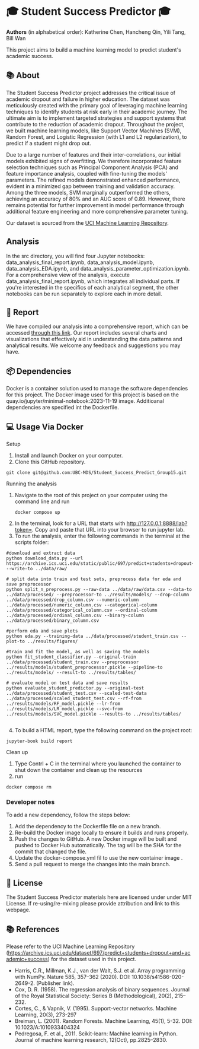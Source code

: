 # 🎓 Student Success Predictor 🎓

**Authors** (in alphabetical order): Katherine Chen, Hancheng Qin, Yili Tang, Bill Wan

This project aims to build a machine learning model to predict student's academic success.

## 📚 About

The Student Success Predictor project addresses the critical issue of academic dropout and failure in higher education. The dataset was meticulously created with the primary goal of leveraging machine learning techniques to identify students at risk early in their academic journey. The ultimate aim is to implement targeted strategies and support systems that contribute to the reduction of academic dropout. Throughout the project, we built machine learning models, like Support Vector Machines (SVM), Random Forest, and Logistic Regression (with L1 and L2 regularization), to predict if a student might drop out.

Due to a large number of features and their inter-correlations, our initial models exhibited signs of overfitting. We therefore incorporated feature selection techniques such as Principal Component Analysis (PCA) and feature importance analysis, coupled with fine-tuning the models' parameters. The refined models demonstrated enhanced performance, evident in a minimized gap between training and validation accuracy. Among the three models, SVM marginally outperformed the others, achieving an accuracy of 80% and an AUC score of 0.89. However, there remains potential for further improvement in model performance through additional feature engineering and more comprehensive parameter tuning.

Our dataset is sourced from the [UCI Machine Learning Repository](https://archive.ics.uci.edu/dataset/697/predict+students+dropout+and+academic+success).

## Analysis

In the src directory, you will find four Jupyter notebooks: data_analysis_final_report.ipynb, data_analysis_model.ipynb, data_analysis_EDA.ipynb, and data_analysis_parameter_optimization.ipynb. For a comprehensive view of the analysis, execute data_analysis_final_report.ipynb, which integrates all individual parts. If you're interested in the specifics of each analytical segment, the other notebooks can be run separately to explore each in more detail.

## 📄 Report

We have compiled our analysis into a comprehensive report, which can be accessed [through this link](https://ubc-mds.github.io/Student_Success_Predict_Group15/src/data_analysis_final_report.html). Our report includes several charts and visualizations that effectively aid in understanding the data patterns and analytical results. We welcome any feedback and suggestions you may have.

## 📦 Dependencies

Docker is a container solution used to manage the software dependencies for this project. The Docker image used for this project is based on the quay.io/jupyter/minimal-notebook:2023-11-19 image. Additioanal dependencies are specified int the Dockerfile.

## 💻 Usage Via Docker

Setup
1. Install and launch Docker on your computer.
2. Clone this GitHub repository.
```
git clone git@github.com:UBC-MDS/Student_Success_Predict_Group15.git
```

Running the analysis
1. Navigate to the root of this project on your computer using the command line and run
   ```
   docker compose up
   ```
2. In the terminal, look for a URL that starts with http://127.0.0.1:8888/lab?token=. Copy and paste that URL into your browser to run jupyter lab.
3. To run the analysis, enter the following commands in the terminal at the scripts folder:
```
#download and extract data
python download_data.py --url https://archive.ics.uci.edu/static/public/697/predict+students+dropout+and+academic+success.zip --write-to ../data/raw/

# split data into train and test sets, preprocess data for eda and save preprocessor
python split_n_preprocess.py --raw-data ../data/raw/data.csv --data-to ../data/processed/ --preprocessor-to ../results/models/ --drop-column ../data/processed/drop_column.csv --numeric-column ../data/processed/numeric_column.csv --categorical-column ../data/processed/categorical_column.csv --ordinal-column ../data/processed/ordinal_column.csv --binary-column ../data/processed/binary_column.csv

#perform eda and save plots
python eda.py --training-data ../data/processed/student_train.csv --plot-to ../results/figures/

#train and fit the model, as well as saving the models
python fit_student_classifier.py --original-train ../data/processed/student_train.csv --preprocessor ../results/models/student_preprocessor.pickle --pipeline-to ../results/models/ --result-to ../results/tables/

# evaluate model on test data and save results
python evaluate_student_predictor.py --original-test ../data/processed/student_test.csv --scaled-test-data ../data/processed/scaled_student_test.csv --rf-from ../results/models/RF_model.pickle --lr-from ../results/models/LR_model.pickle --svc-from ../results/models/SVC_model.pickle --results-to ../results/tables/


```
4. To build a HTML report, type the following command on the project root:
```
jupyter-book build report
```

Clean up
1. Type Contrl + C in the terminal where you launched the container to shut down the container and clean up the resources
2. run
```
docker compose rm
```

### Developer notes

To add a new dependency, follow the steps below:

1. Add the dependency to the Dockerfile file on a new branch.
2. Re-build the Docker image locally to ensure it builds and runs properly.
3. Push the changes to GitHub. A new Docker image will be built and pushed to Docker Hub automatically. The tag will be the SHA for the commit that changed the file.
4. Update the docker-compose.yml fil to use the new container image .
5. Send a pull request to merge the changes into the main branch.

## 📜 License
The Student Success Predictor materials here are licensed under under MIT License. If re-using/re-mixing please provide attribution and link to this webpage.

## 📚 References
Please refer to the UCI Machine Learning Repository (https://archive.ics.uci.edu/dataset/697/predict+students+dropout+and+academic+success) for the dataset used in this project.

- Harris, C.R., Millman, K.J., van der Walt, S.J. et al. Array programming with NumPy. Nature 585, 357–362 (2020). DOI: 10.1038/s41586-020-2649-2. (Publisher link).
- Cox, D. R. (1958). The regression analysis of binary sequences. Journal of the Royal Statistical Society: Series B (Methodological), 20(2), 215–232.
- Cortes, C., & Vapnik, V. (1995). Support-vector networks. Machine Learning, 20(3), 273-297
- Breiman, L. (2001). Random Forests. Machine Learning, 45(1), 5-32. DOI: 10.1023/A:1010933404324
- Pedregosa, F. et al., 2011. Scikit-learn: Machine learning in Python. Journal of machine learning research, 12(Oct), pp.2825–2830.


